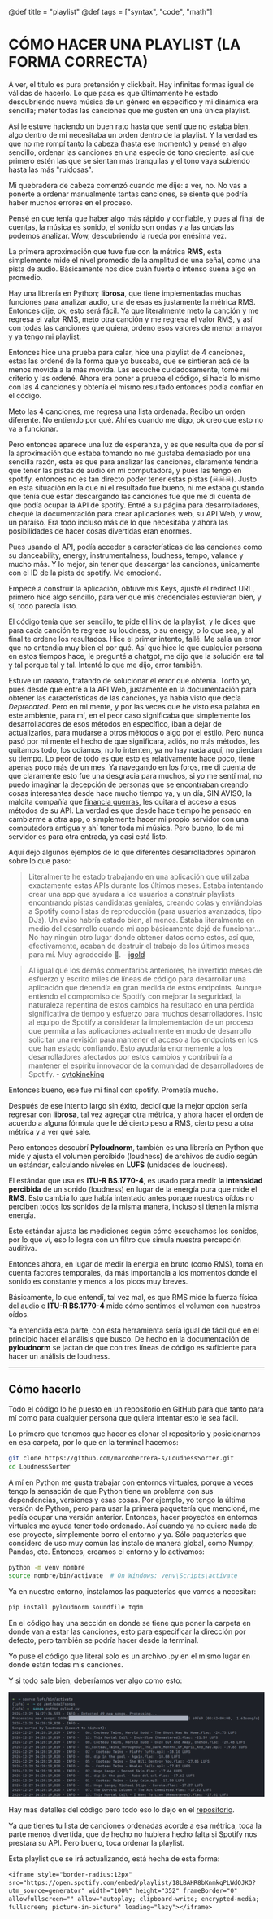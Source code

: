 @def title = "playlist"
@def tags = ["syntax", "code", "math"]


# CÓMO HACER UNA PLAYLIST (LA FORMA CORRECTA)

A ver, el título es pura pretensión y clickbait. Hay infinitas formas igual de válidas de hacerlo. Lo que pasa es que últimamente he estado descubriendo nueva música de un género en específico y mi dinámica era sencilla; meter todas las canciones que me gusten en una única playlist.

Así le estuve haciendo un buen rato hasta que sentí que no estaba bien, algo dentro de mí necesitaba un orden dentro de la playlist. Y la verdad es que no me rompí tanto la cabeza (hasta ese momento) y pensé en algo sencillo, ordenar las canciones en una especie de tono creciente, así que primero estén las que se sientan más tranquilas y el tono vaya subiendo hasta las más "ruidosas".

Mi quebradera de cabeza comenzó cuando me dije: a ver, no. No vas a ponerte a ordenar manualmente tantas canciones, se siente que podría haber muchos errores en el proceso.

Pensé en que tenía que haber algo más rápido y confiable, y pues al final de cuentas, la música es sonido, el sonido son ondas y a las ondas las podemos analizar. Wow, descubriendo la rueda por enésima vez.

La primera aproximación que tuve fue con la métrica **RMS**, esta simplemente mide el nivel promedio de la amplitud de una señal, como una pista de audio. Básicamente nos dice cuán fuerte o intenso suena algo en promedio.

Hay una librería en Python; **librosa**, que tiene implementadas muchas funciones para analizar audio, una de esas es justamente la métrica RMS. Entonces dije, ok, esto será fácil. Ya que literalmente meto la canción y me regresa el valor RMS, meto otra canción y me regresa el valor RMS, y así con todas las canciones que quiera, ordeno esos valores de menor a mayor y ya tengo mi playlist.

Entonces hice una prueba para calar, hice una playlist de 4 canciones, estas las ordené de la forma que yo buscaba, que se sintieran acá de la menos movida a la más movida. Las escuché cuidadosamente, tomé mi criterio y las ordené. Ahora era poner a prueba el código, si hacía lo mismo con las 4 canciones y obtenía el mismo resultado entonces podía confiar en el código.

Meto las 4 canciones, me regresa una lista ordenada. Recibo un orden diferente. No entiendo por qué. Ahí es cuando me digo, ok creo que esto no va a funcionar.

Pero entonces aparece una luz de esperanza, y es que resulta que de por sí la aproximación que estaba tomando no me gustaba demasiado por una sencilla razón, esta es que para analizar las canciones, claramente tendría que tener las pistas de audio en mi computadora, y pues las tengo en spotify, entonces no es tan directo poder tener estas pistas (☠︎︎☠︎︎☠︎︎). Justo en esta situación en la que ni el resultado fue bueno, ni me estaba gustando que tenía que estar descargando las canciones fue que me di cuenta de que podía ocupar la API de spotify. Entré a su página para desarrolladores, chequé la documentación para crear aplicaciones web, su API Web, y wow, un paraíso. Era todo incluso más de lo que necesitaba y ahora las posibilidades de hacer cosas divertidas eran enormes.

Pues usando el API, podía acceder a características de las canciones como su danceability, energy, instrumentalness, loudness, tempo, valance y mucho más. Y lo mejor, sin tener que descargar las canciones, únicamente con el ID de la pista de spotify. Me emocioné.

Empecé a construir la aplicación, obtuve mis Keys, ajusté el redirect URL, primero hice algo sencillo, para ver que mis credenciales estuvieran bien, y sí, todo parecía listo.

El código tenía que ser sencillo, te pide el link de la playlist, y le dices que para cada canción te regrese su loudness, o su energy, o lo que sea, y al final te ordene los resultados. Hice el primer intento, fallé. Me salía un error que no entendía muy bien el por qué. Así que hice lo que cualquier persona en estos tiempos hace, le pregunté a chatgpt, me dijo que la solución era tal y tal porque tal y tal. Intenté lo que me dijo, error también.

Estuve un raaaato, tratando de solucionar el error que obtenía. Tonto yo, pues desde que entré a la API Web, justamente en la documentación para obtener las características de las canciones, ya había visto que decía _Deprecated_. Pero en mi mente, y por las veces que he visto esa palabra en este ambiente, para mí, en el peor caso significaba que simplemente los desarrolladores de esos métodos en específico, iban a dejar de actualizarlos, para mudarse a otros métodos o algo por el estilo. Pero nunca pasó por mi mente el hecho de que significara, adiós, no más métodos, les quitamos todo, los odiamos, no lo intenten, ya no hay nada aquí, no pierdan su tiempo. Lo peor de todo es que esto es relativamente hace poco, tiene apenas poco más de un mes. Ya navegando en los foros, me di cuenta de que claramente esto fue una desgracia para muchos, si yo me sentí mal, no puedo imaginar la decepción de personas que se encontraban creando cosas interesantes desde hace mucho tiempo ya, y un día, SIN AVISO, la maldita compañía que [financia guerras](https://migala.mx/au-revoir-spotify/), les quitara el acceso a esos métodos de su API. La verdad es que desde hace tiempo he pensado en cambiarme a otra app, o simplemente hacer mi propio servidor con una computadora antigua y ahí tener toda mi música. Pero bueno, lo de mi servidor es para otra entrada, ya casi está listo.

Aquí dejo algunos ejemplos de lo que diferentes desarrolladores opinaron sobre lo que pasó:

> Literalmente he estado trabajando en una aplicación que utilizaba exactamente estas APIs durante los últimos meses. Estaba intentando crear una app que ayudara a los usuarios a construir playlists encontrando pistas candidatas geniales, creando colas y enviándolas a Spotify como listas de reproducción (para usuarios avanzados, tipo DJs). Un aviso habría estado bien, al menos. Estaba literalmente en medio del desarrollo cuando mi app básicamente dejó de funcionar... No hay ningún otro lugar donde obtener datos como estos, así que, efectivamente, acaban de destruir el trabajo de los últimos meses para mí. Muy agradecido 🙏. - [igold](https://community.spotify.com/t5/Spotify-for-Developers/Changes-to-Web-API/m-p/6540572/highlight/true#M15637)

> Al igual que los demás comentarios anteriores, he invertido meses de esfuerzo y escrito miles de líneas de código para desarrollar una aplicación que dependía en gran medida de estos endpoints. Aunque entiendo el compromiso de Spotify con mejorar la seguridad, la naturaleza repentina de estos cambios ha resultado en una pérdida significativa de tiempo y esfuerzo para muchos desarrolladores. Insto al equipo de Spotify a considerar la implementación de un proceso que permita a las aplicaciones actualmente en modo de desarrollo solicitar una revisión para mantener el acceso a los endpoints en los que han estado confiando. Esto ayudaría enormemente a los desarrolladores afectados por estos cambios y contribuiría a mantener el espíritu innovador de la comunidad de desarrolladores de Spotify. - [cytokineking](https://community.spotify.com/t5/Spotify-for-Developers/Changes-to-Web-API/m-p/6540636/highlight/true#M15643)

Entonces bueno, ese fue mi final con spotify. Prometía mucho.

Después de ese intento largo sin éxito, decidí que la mejor opción sería regresar con **librosa**, tal vez agregar otra métrica, y ahora hacer el orden de acuerdo a alguna fórmula que le dé cierto peso a RMS, cierto peso a otra métrica y a ver qué sale.

Pero entonces descubrí **Pyloudnorm**, también es una librería en Python que mide y ajusta el volumen percibido (loudness) de archivos de audio según un estándar, calculando niveles en **LUFS** (unidades de loudness).

El estándar que usa es **ITU-R BS.1770-4**, es usado para medir **la intensidad percibida** de un sonido (loudness) en lugar de la energía pura que mide el **RMS**. Esto cambia lo que había intentado antes porque nuestros oídos no perciben todos los sonidos de la misma manera, incluso si tienen la misma energía.

Este estándar ajusta las mediciones según cómo escuchamos los sonidos, por lo que vi, eso lo logra con un filtro que simula nuestra percepción auditiva.

Entonces ahora, en lugar de medir la energía en bruto (como RMS), toma en cuenta factores temporales, da más importancia a los momentos donde el sonido es constante y menos a los picos muy breves.

Básicamente, lo que entendí, tal vez mal, es que RMS mide la fuerza física del audio e **ITU-R BS.1770-4** mide cómo sentimos el volumen con nuestros oídos.

Ya entendida esta parte, con esta herramienta sería igual de fácil que en el principio hacer el análisis que busco. De hecho en la documentación de **pyloudnorm** se jactan de que con tres líneas de código es suficiente para hacer un análisis de loudness.

---

## Cómo hacerlo

Todo el código lo he puesto en un repositorio en GitHub para que tanto para mí como para cualquier persona que quiera intentar esto le sea fácil.

Lo primero que tenemos que hacer es clonar el repositorio y posicionarnos en esa carpeta, por lo que en la terminal hacemos:

```bash
git clone https://github.com/marcoherrera-s/LoudnessSorter.git
cd LoudnessSorter
```

A mí en Python me gusta trabajar con entornos virtuales, porque a veces tengo la sensación de que Python tiene un problema con sus dependencias, versiones y esas cosas. Por ejemplo, yo tengo la última versión de Python, pero para usar la primera paquetería que mencioné, me pedía ocupar una versión anterior. Entonces, hacer proyectos en entornos virtuales me ayuda tener todo ordenado. Así cuando ya no quiero nada de ese proyecto, simplemente borro el entorno y ya. Sólo paqueterías que considero de uso muy común las instalo de manera global, como Numpy, Pandas, etc. Entonces, creamos el entorno y lo activamos:

```bash
python -m venv nombre
source nombre/bin/activate  # On Windows: venv\Scripts\activate
```

Ya en nuestro entorno, instalamos las paqueterías que vamos a necesitar:

```bash
pip install pyloudnorm soundfile tqdm
```

En el código hay una sección en donde se tiene que poner la carpeta en donde van a estar las canciones, esto para especificar la dirección por defecto, pero también se podría hacer desde la terminal.

Yo puse el código que literal solo es un archivo .py en el mismo lugar en donde están todas mis canciones.

Y si todo sale bien, deberíamos ver algo como esto:

![alt text](/Otro/image-5.png)

Hay más detalles del código pero todo eso lo dejo en el [repositorio](https://github.com/marcoherrera-s/LoudnessSorter).

Ya que tienes tu lista de canciones ordenadas acorde a esa métrica, toca la parte menos divertida, que de hecho no hubiera hecho falta si Spotify nos prestara su API. Pero bueno, toca ordenar la playlist.

Esta playlist que se irá actualizando, está hecha de esta forma:

~~~
<iframe style="border-radius:12px" src="https://open.spotify.com/embed/playlist/18LBAHR8bKnmkqPLWdOJKO?utm_source=generator" width="100%" height="352" frameBorder="0" allowfullscreen="" allow="autoplay; clipboard-write; encrypted-media; fullscreen; picture-in-picture" loading="lazy"></iframe>
~~~